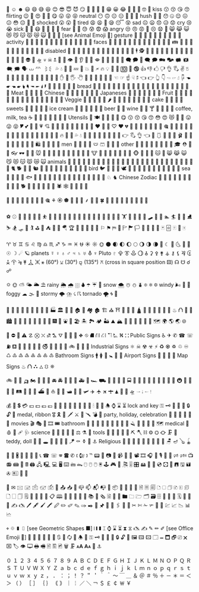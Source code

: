 🌹
☺ ☻ 😃 😄 😅 😆 😊 😎 😇 😈 😏 🤣 🤩 🤪 🥳 😁 😀 😂 🤠 🤡 🤑 🤓 🤖 kiss
😗 😚 😘 😙 flirting
😉 🤗 😍 🥰 🤤 😋 😛 😜 😝 neutral
😶 🙃 😐 😑 🤔 🤨 🧐 hush
🤭 🤫 😯 🤐 😌 😖 😕 😳 😔 🤥 🥴 shocked
😮 😲 🤯 tired
😩 😫 🥱 😪 😴 😵 sad
☹ 😦 😞 😥 😟 cry
😢 😭 sick
🤢 🤮 😷 🤒 🤕 🥵 🥶 fear
🥺 😬 😓 😰 😨 😱 angry
😒 😠 😡 😤 😣 😧 🤬 😸 😹 😺 😻 😼 😽 😾 😿 🙀 🙈 🙉 🙊
[see Animal Emoji 🐰] gesture
🤦 🤷 🙅 🙆 🙋 🙌 🙍 🙎 🙇 🙏 activity
👯 💃 🕺 🤳 💇 💈 💆 🧖 🧘 🧍 🧎 👰 🤰 🤱 faces
👶 🧒 👦 👧 👩 👨 🧑 🧔 🧓 👴 👵 👤 👥 👪 👫 👬 👭 👱 👳 👲 🧕 👸 🤴 🎅 🤶 disabled
🧏 🦻 🦮 🦯 🦺 🦼 🦽 🦾 🦿 🤵 👮 👷 💁 💂 🕴 🕵 🦸 🦹 🧙 🧚 🧜 🧝 🧞 🧛 🧟 👼 👿 👻 👹 👺 👽 👾 🛸 💀 ☠ 🕱 🧠 🦴 👁 👀 👂 👃 👄 🗢 👅 🦷 🦵 🦶 💭 🗬 🗭 💬 🗨 🗩 🗪 🗫 🗰 🗱 🗮 🗯 🗣 🗤 🗥 🗦 🗧 💦 💧 💢 💫 💤 💨 💥 💪 🗲 🔥 💡 💩 💯 🔟 🔰 🕲
👍 👎 🖒 🖓 👌 🖏 ✌ 🖔 👋 🤝 👏 🤘 🤟 🤙 🤏 🙌 🙏 🖖 🤞 ✋ 🤚 🖐 🖑 🤲 👐 👊 🤛 🤜 🖕 ☜ ☞ ☝ ☟ 🖗 👈 👉 👆 👇 🖘 🖙 🖞 🖟 ☚ ☛ 🖜 🖝 🖢 🖣 🖚 🖛 🖠 🖡
🧀 🥚 🍳 🥞 🧇 🧈 bread
🍞 🥐 🥯 🥖 🥨 🍔 🍟 🌭 🍕 🥪 🌮 🌯 🥙 🧆 🍝 🍛 🥘 🍲 🍤 🥗 🥫 Meat
🥓 🍖 🍗 🥩 Chinese
🥢 🥡 🥟 🍚 🍜 🥠 🥮 Japaneses
🍘 🍙 🍣 🍥 🍱 🍡 🍢 Fruit
🍇 🍑 🍒 🍓 🥝 🍉 🍈 🍊 🍋 🍌 🍍 🥭 🥥 🍎 🍏 🍐 Veggie
🥬 🥦 🍄 🍅 🥕 🌶 🧄 🧅 🍆 🥒 🥑 🥔 🍠 🥜 cake
🍰 🎂 🧁 🥧 sweets
🍩 🍪 🍿 🍮 🍯 ice cream
🍦 🍨 🍧 🍫 🍬 🍭 beer
🍺 🍻 wine
🥂 🍷 🍸 🍹 🍶 🥃 🍾 coffee, milk, tea
☕ 🍵 🧉 🥛 🍼 🥤 🧃 🧊 Utensils
🍴 🍽 🥣 🥄 🧂 🤤 😋
😗 😚 😘 😙 😳 😍 😻 🤤 🤗 😛 😜 😝 🎔 💕 💓 💖 💗 💘 💝 💞 💟 🧡 💛 💚 💙 💜 🖤 ❤ 🤍 🤎 ♡ ♥ 💔 🥀 👙 👠 👡 💄 💅 🔮 🎕 💐 🌹 🍫 🍭 💎 💍 💒 👰 🤳 💋 💌 💏 💑 👯 💃 🤰 🔥 🔞 🏩 💦 💧 🍎 🍑 🍒 🍌 🥒 🍆 🤙 🖕 👉 🖏 👌 👈
👙 🩱 👗 👚 🎀 🩰 👘 🥻 👠 👡 👢 🥿 👛 👜 🛍 👝 💅 💎 💍
men
👔 👕 🎽 👖 🩲 🩳 👞 👟 🥾
other
🧣 🧤 🧥 🧦 👒 🧢 👑 🎩 🎓 ⛑ 🥼 🎒 👓 🕶 🥽 🤿
🐭 🐹 🐰 🐶 🐺 🦊 🐯 🦁 🦒 🦓 🐴 🐮 🐷 🐽 🐻 🐼 🐸 🐲 🦄 🐵 🙈 🙉 🙊 🐱 🐾 😸 😹 😺 😼 😻 😽 😾 😿 🙀
animals
🐅 🐆 🐘 🦏 🦛 🐃 🐂 🐄 🐒 🦍 🦧 🦥 🦘 🐨 🦌 🐐 🐏 🐑 🐎 🦙 🐪 🐫 🐗 🐖 🐉 🦖 🦕 🐈 🐕 🐩 🐇 🐿 🦨 🦝 🦡 🦔 🦦 🐀 🐁 🦇 🐍 👣
bird
🐦 🦅 🦉 🦜 🕊 🦩 🐧 🦚 🦃 🦢 🦆 🐓 🐔 🐣 🐤 🐥
sea
🐋 🐳 🐬 🦈 🐟 🐠 🐡 🐙 🦑 🦐 🦀 🐚 🐌 🦞 🦪 🐢 🦎 🐊 🏇 🎠 ♘ ♞ Chinese Zodiac
🐀 🐃 🐅 🐇 🐉 🐍 🐎 🐐 🐒 🐓 🐕 🐖
🦋 🐛 🐝 🐞 🐜 🕷 🕸 🦂 🦗 🦟
🦠

💮 🌸 🌷 🌹 🌺 🌻 🌼 🥀 🎕 ⚘ 🏵 🏶 🌱 🌽 🌾 ⸙ 🌰 🌿 🍀 🍁 🍂 🍃 🌵 🌴 🎋 🎄 🌲 🌳

⚽ ⚾ 🥎 🏀 🏐 🏈 🏉 ⛹ 🤾 🏏 🏑 🏒 🥅 🥍 🏓 🎾 🏸 🥊 🥋 🤺 🤼 🏃 🏇 🏋 🏹 🛶 🤸 🤹 🛹 🥏 🎳 🏊 🏄 🤽 🎿 ⛸ ⛷ 🏂 🛷 🥌 🏌 ⛳ 🧭 ⛺ 🎣 🧗 🪂 🏆 🏅 🥇 🥈 🥉 🏁 ⚐ ⚑ ⛿ 🚩 🏱 🏲 🏳 🎯 🎱 🎰 🎲 🃏 🃟 🂿 🎴 🀄

♈ ♉ ♊ ♋ ♌ ♍ ♎ ♏ ♐ ♑ ♒ ♓ ⛎ ☀ ☼ 🌞 🌑 🌒 🌓 🌔 🌕 🌖 🌗 🌘 🌙 ☾ 🌛 🌜 🌝 🌚 ☉ ☽ ☄ 🪐 planets
☿ ♀ ♁ ♂ ♃ ♄ ♅ ⛢ ♆ Pluto
♇ ⯓ ⯔ ⯕ ⯖ ⯗ ⚳ ⚴ ⚵ ⚶ ⚷ ⚸ ⯠ ⯡ ⯢ ⯣ ⯤ ⯥ ⯦ ⯧ ⚹ (60°) ⚺ (30°) ⚼ (135°) ⚻ (cross in square position ⚄) ☊ ☋ ☌ ☍

🌣 🌞 ⛅ 🌤 🌥 ⛱ rainy
🌦 🌧 ⛆ 🌢 ☂ ☔ 🌂 snow
🌨 ☃ ⛄ ⛇ ❄ ❅ ❆ windy
🌬 🎏 🎐 foggy
☁ 🌫 🌁 stormy
🌩 ⛈ ☇ ☈ tornado
🌪 🌀 🌈

🏨 🏩 🏥 🏦 🏧 🏫 🏢 🏪 🏬 🏭 🏛 🏣 🏤 🏠 🏡 🏘 🏚 🏗 ⛪ ⛩ 🕌 🕍 🕋 🛕 🛐 🎪 🎠 🎡 🎢 🎦 ♨ ⛫ 🏯 🏰 🏙 🌆 🌇 🌉 🌃 🌄 🌅 🌌 🎑 🎆 🎇 ⛲ 🌊 🏖 🏝 🏞 🏕 🏜 ⛰ 🏔 🗻 🌋 🗼 🗽 🗾 🗿 🗺 🌍 🌎 🌏 🌐

🛑 ⛔ 🚫 ⚠ ☡ ⛒ ⛌ ⛐ ⛍ ⛛ 🚶 🚷 🚸 ⛖ ⛗ ⛘ ⛙ ⛜ ⛠ ⛡ ⛕ ⛚
Public Signs
♿ ✈ ✆ ☎ ☏ ⛽ ⛾ 🚥 🚦 🚧 🚨 🚬 🚭 🚮 🚯 🚰 🚱 🚲 🚳 🚴 🚵
Industrial Signs
⚛ ☠ ☢ ☣ ⚡ ♻ ♼ ♽ ♲ ♾ ♺ ♳ ♴ ♵ ♶ ♷ ♸ ♹
Bathroom Signs
🚹 🚺 🚻 🚼 🚽 🚾
Airport Signs
🛂 🛃 🛄 🛅
Map Signs
♨ ⛫ ⛬ ⛼ ⛻ ⛯

🚲 🛴 🛵 🛺 🏍 🚕 🚖 🚗 🚘 🚔 🚓 🚙 🚜 🚑 🚒 🏎 ⛟ 🚚 🚛 🚏 🚌 🚍 🚎 🚐 🚉 🚂 🚆 🚄 🚅 🚝 🚃 🚇 🚈 🚊 🚋 🚞 🛤 🚟 🚠 🚡 ⛴ 🚢 ⛵ 🚣 🚤 🛥 🛫 🛬 🛩 ✈ 🛧 🛪 🛨 🛦 🚁 🚀 🛸 🙬 🙭 🙮 🙯

💰 💱 💲 💳 💴 💵 💶 💷 💸 🧾 💅 🛒 🔮 💎 💍 🎀 🕯 🔦 🔔 🕭 ⌚ ⌛ ⏳ lock and key
⚿ 🗝 🔑 🔏 🔐 🔒 🔓 🎨 medal, ribbon
🎖 🎗 🔪 🗡 ⚔ 🔫 🥆 💣 🧨 party, holiday, celebration
🎃 🎁 🎂 🎈 🎉 🎊 movies
🎬 🎭 🎫 🎞 🎟 bathroom
🚪 🚿 🛀 🛁 🚽 🧻 🧼 🧽 🧴 🪒 🧹 🧺 💺 🧳 🗺 medical
💊 🩸 💉 🩹 🩺 science
🧮 🔬 🔭 🧪 🧫 ⚖ ⚗ 🧬 tools
🧰 🧲 🔩 🔧 🔨 ⛏ 🪓 ⛓ ⚙ ⛭ ⛮ 🗜 🧱 teddy, doll
🧸 🎎 🕳 🎍 🏮 🎏 🎐 🪁 ⚰ ⚱ 🏺 ⚓ Religious
🕎 📿 🧿 🧧 🧩 🧯 🧵 🧶 🧷 🪑 🪔 🪕 🪀

📱 📲 🖁 📳 📴 📵 📶 📞 ☎ ☏ 🕿 🖀 ✆ 🕻 🕼 🕽 ℡ 📟 📠 📷 📸 📹 📼 🎥 📽 🎞 🎧 🎤 🎙 📢 📣 🕫 🕬 📺 📻 📾 📡 🖩 🖨 🖧 🖳 💻 🖥 ⌨ 🖮 🖦 🖯 🖰 🖱 🖲 🕹 🎮 🎹 🎘 🎚 🎛 🖴 📀 💽 💿 🖸 💾 🖪 🖫 🖬 ✇ 🖭 🔋 🔌

📧 ✉ 🖂 🖃 🖄 🖅 🖆 📨 📤 📥 📩 📪 📫 📬 📭 📮 📦 📯 📜 📃 📄 🗎 🗏 🗐 🗅 🗆 🗇 🗈 🗉 🗊 🗋 🗌 🗍 🗒 📓 📔 📝 📒 📋 🕮 📖 📕 📗 📘 📙 📚 📰 🗞 🗟 📁 📂 🖿 🗀 🗁 🗂 🗃 🗄 📑 🔖 🔗 🗓 📅 📆 📇 ✍ 🖎 🖊 🖋 🖌 🖍 🖉 ✏ ✐ ✎ ✑ ✒ 📌 🖈 📍 📎 🖇 📏 📐 ✂ ✄ ✁ ✃ 💼 📛 💹 📈 📉 📊 🗠

⌖ ⯐ ▮ ▯
[see Geometric Shapes ■] ❘ ❙ ❚ ⌶ ⌚ ⌛ ⏳ ⧗ ⧖ 🖎 ✍ ✎ ✏ ✐
[see Office Emoji 📌] 🔲 🔳 🔘 🔀 🔁 🔂 🔃 🔄 🗘 🔔 🕭 🔕 ⚿ 🗝 🔑 🔏 🔐 🔒 🔓 📶 🖼 🖽 🖾 🗔 🗕 🗖 🗗 ⎚ 🗙 ⌧ 🏷 👁 🖵 🖶 🖷 🖹 🖺 🖻 🗑 🗜 🗚 🗛 🔗 ⚓

０ １ ２ ３ ４ ５ ６ ７ ８ ９ Ａ Ｂ Ｃ Ｄ Ｅ Ｆ Ｇ Ｈ Ｉ Ｊ Ｋ Ｌ Ｍ Ｎ Ｏ Ｐ Ｑ Ｒ Ｓ Ｔ Ｕ Ｖ Ｗ Ｘ Ｙ Ｚ ａ ｂ ｃ ｄ ｅ ｆ ｇ ｈ ｉ ｊ ｋ ｌ ｍ ｎ ｏ ｐ ｑ ｒ ｓ ｔ ｕ ｖ ｗ ｘ ｙ ｚ ， ． ： ； ！ ？ ＂ ＇ ｀ ＾ ～ ￣ ＿ ＆ ＠ ＃ ％ ＋ － ＊ ＝ ＜ ＞ （ ） ［ ］ ｛ ｝ ｟ ｠ ｜ ￤ ／ ＼ ￢ ＄ ￡ ￠ ￦ ￥
